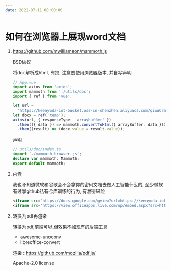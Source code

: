 ```yaml
---
date: 2022-07-11 00:00:00
---
```


# 如何在浏览器上展现word文档

1. https://github.com/mwilliamson/mammoth.js

   BSD协议

   将doc解析成html, 有损, 注意要使用浏览器版本, 并自写声明

   ```typescript
   // App.vue
   import axios from 'axios';
   import mammoth from './utils/doc';
   import { ref } from 'vue';
   
   let url =
     'https://keenyoda-iot-bucket.oss-cn-shenzhen.aliyuncs.com/qiwuCrm/userHead/f941de650ee74a129591b63af7b697df.docx';
   let docx = ref('temp');
   axios(url, { responseType: 'arraybuffer' })
     .then(({ data }) => mammoth.convertToHtml({ arrayBuffer: data }))
     .then((result) => (docx.value = result.value));
   ```

   声明

   ```typescript
   // utils/doc/index.ts
   import './mammoth.browser.js';
   declare var mammoth: Mammoth;
   export default mammoth;
   ```

2. 内嵌

   我也不知道微软和谷歌会不会拿你的密码文档去做人工智能什么的, 至少微软有过拿github私有仓库训练的行为, 有泄密风险

   ```html
   <iframe src="https://docs.google.com/gview?url=https://keenyoda-iot-bucket.oss-cn-shenzhen.aliyuncs.com/qiwuCrm/userHead/f941de650ee74a129591b63af7b697df.docx&embedded=true"></iframe>
   <iframe src='https://view.officeapps.live.com/op/embed.aspx?src=https://keenyoda-iot-bucket.oss-cn-shenzhen.aliyuncs.com/qiwuCrm/userHead/f941de650ee74a129591b63af7b697df.docx'>
   ```

3. 转换为pdf再渲染

   转换为pdf,前端可以,但效果不如现有的后端工具

   - awesome-unoconv
   - libreoffice-convert

   渲染 : https://github.com/mozilla/pdf.js/

   Apache-2.0 license

